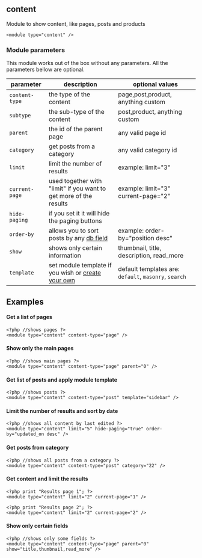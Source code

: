## content

Module to show content, like pages, posts and products

    <module type="content" /> 


<h3>Module parameters</h3>
<p>This module works out of the box without any parameters. All the parameters bellow are optional.</p>
<table class="table table-striped table-hover">
  <thead>
    <tr>
      <th width="113">parameter</th>
      <th width="412">description</th>
      <th width="368">optional values</th>
    </tr>
  </thead>
  <tbody>
    <tr>
      <td><code class="language-php">content-type</code></td>
      <td>the type of the content</td>
      <td>page,post,product, anything custom</td>
    </tr>
    <tr>
      <td><code class="language-php">subtype</code></td>
      <td>the sub-type of the content</td>
      <td>post,product, anything custom</td>
    </tr>
    <tr>
      <td><code class="language-php">parent</code></td>
      <td>the id of the parent page</td>
      <td>any valid page id</td>
    </tr>
    <tr>
      <td><code class="language-php">category</code></td>
      <td>get posts from a category</td>
      <td>any valid category id</td>
    </tr>
    <tr>
      <td><code class="language-php">limit</code></td>
      <td>limit the number of results</td>
      <td>example: limit=&quot;3&quot;</td>
    </tr>
    <tr>
      <td><code class="language-php">current-page</code></td>
      <td>used together with "limit" if you want to get more of the results</td>
      <td>example: limit=&quot;3&quot; current-page=&quot;2&quot;</td>
    </tr>
    <tr>
      <td><code class="language-php">hide-paging</code></td>
      <td>if you set it it will hide the paging buttons</td>
      <td></td>
    </tr>
    <tr>
      <td><code class="language-php">order-by</code></td>
      <td>allows you to sort posts by any <a href="<?php print site_url() ?>params/content">db field</a></td>
      <td>example: order-by=&quot;position desc&quot;</td>
    </tr>
    <tr>
      <td><code class="language-php">show</code></td>
      <td>shows only certain information</td>
      <td> thumbnail, title, description, read_more</td>
    </tr>
    <tr>
      <td><code class="language-php">template</code></td>
      <td>set module template if you wish or <a href="<?php print site_url() ?>developer-guide/making-a-module/module-template">create your own</a></td>
      <td>default templates are: <code>default</code>, <code>masonry</code>, <code>search</code></td>
    </tr>
  </tbody>
</table>


## Examples

#### Get a list of pages

    <?php //shows pages ?>
    <module type="content" content-type="page" />

#### Show only the main pages

    <?php //shows main pages ?>
    <module type="content" content-type="page" parent="0" />

#### Get list of posts and apply module template

    <?php //shows posts ?>
    <module type="content" content-type="post" template="sidebar" />

#### Limit the number of results and sort by date

    <?php //shows all content by last edited ?>
    <module type="content" limit="5" hide-paging="true" order-by="updated_on desc" />

#### Get posts from category

    <?php //shows all posts from a category ?>
    <module type="content" content-type="post" category="22" />

#### Get content and limit the results

    <?php print "Results page 1"; ?>
    <module type="content" limit="2" current-page="1" />

    <?php print "Results page 2"; ?>
    <module type="content" limit="2" current-page="2" />

#### Show only certain fields

    <?php //shows only some fields ?>
    <module type="content" content-type="page" parent="0" show="title,thumbnail,read_more" />